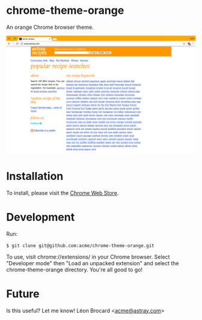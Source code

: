 # chrome-theme-orange

An orange Chrome browser theme.

![Screenshot](images/screenshot.png)

# Installation

To install, please visit the [Chrome Web Store](https://chrome.google.com/webstore/detail/orange-theme/pjdkeahiimeilmedomblcaemnomidgog).

# Development

Run:

```
$ git clone git@github.com:acme/chrome-theme-orange.git
```

To use, visit chrome://extensions/ in your Chrome browser. Select
"Developer mode" then "Load an unpacked extension" and select the
chrome-theme-orange directory. You're all good to go!

# Future

Is this useful? Let me know! Léon Brocard <<acme@astray.com>>
